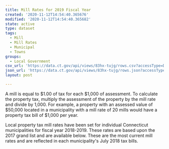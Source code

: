```yaml
---
title: Mill Rates for 2019 Fiscal Year
created: '2020-11-12T14:54:40.365676'
modified: '2020-11-12T14:54:40.365682'
state: active
type: dataset
tags:
  - Mill
  - Mill Rates
  - Municipal
  - Towns
groups:
  - Local Government
csv_url: 'https://data.ct.gov/api/views/83hx-tujg/rows.csv?accessType=DOWNLOAD'
json_url: 'https://data.ct.gov/api/views/83hx-tujg/rows.json?accessType=DOWNLOAD'
layout: post

---
```

A mill is equal to $1.00 of tax for each $1,000 of assessment. To calculate the property tax, multiply the assessment of the property by the mill rate and divide by 1,000. For example, a property with an assessed value of $50,000 located in a municipality with a mill rate of 20 mills would have a property tax bill of $1,000 per year.

Local property tax mill rates have been set for individual Connecticut municipalities for fiscal year 2018-2019. These rates are based upon the 2017 grand list and are available below. These are the most current mill rates and are reflected in each municipality's July 2018 tax bills.
